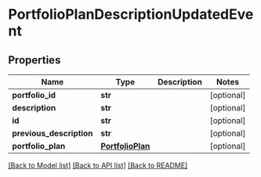 # PortfolioPlanDescriptionUpdatedEvent

## Properties
Name | Type | Description | Notes
------------ | ------------- | ------------- | -------------
**portfolio_id** | **str** |  | [optional] 
**description** | **str** |  | [optional] 
**id** | **str** |  | [optional] 
**previous_description** | **str** |  | [optional] 
**portfolio_plan** | [**PortfolioPlan**](PortfolioPlan.md) |  | [optional] 

[[Back to Model list]](../README.md#documentation-for-models) [[Back to API list]](../README.md#documentation-for-api-endpoints) [[Back to README]](../README.md)



